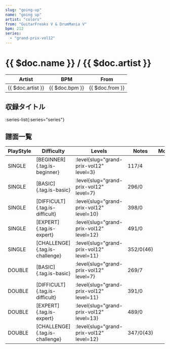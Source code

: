 ```yaml
---
slug: "going-up"
name: "going up"
artist: "colors"
from: "GuitarFreaks V & DrumMania V"
bpm: 212
series:
  - "grand-prix-vol12"
---
```


# {{ $doc.name }} / {{ $doc.artist }}

|Artist|BPM|From|
|------|---|----|
|{{ $doc.artist }}|{{ $doc.bpm }}|{{ $doc.from }}|

## 収録タイトル

:series-list{:series="series"}

## 譜面一覧

|PlayStyle|Difficulty|Levels|Notes|Movie|
|---------|----------|------|-----|-----|
|SINGLE|[BEGINNER]{.tag.is-beginner}|<div class="field is-grouped is-grouped-multiline"> :level{slug="grand-prix-vol12" level=3}</div>|117/4||
|SINGLE|[BASIC]{.tag.is-basic}|<div class="field is-grouped is-grouped-multiline"> :level{slug="grand-prix-vol12" level=7}</div>|296/0||
|SINGLE|[DIFFICULT]{.tag.is-difficult}|<div class="field is-grouped is-grouped-multiline"> :level{slug="grand-prix-vol12" level=10}</div>|398/0||
|SINGLE|[EXPERT]{.tag.is-expert}|<div class="field is-grouped is-grouped-multiline"> :level{slug="grand-prix-vol12" level=12}</div>|491/0||
|SINGLE|[CHALLENGE]{.tag.is-challenge}|<div class="field is-grouped is-grouped-multiline"> :level{slug="grand-prix-vol12" level=11}</div>|352/0(46)||
|DOUBLE|[BASIC]{.tag.is-basic}|<div class="field is-grouped is-grouped-multiline"> :level{slug="grand-prix-vol12" level=7}</div>|269/7||
|DOUBLE|[DIFFICULT]{.tag.is-difficult}|<div class="field is-grouped is-grouped-multiline"> :level{slug="grand-prix-vol12" level=11}</div>|391/0||
|DOUBLE|[EXPERT]{.tag.is-expert}|<div class="field is-grouped is-grouped-multiline"> :level{slug="grand-prix-vol12" level=13}</div>|489/0||
|DOUBLE|[CHALLENGE]{.tag.is-challenge}|<div class="field is-grouped is-grouped-multiline"> :level{slug="grand-prix-vol12" level=12}</div>|347/0(43)||
